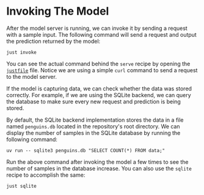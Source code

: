 # Invoking The Model

After the model server is running, we can invoke it by sending a request with a sample input. The following command will send a request and output the prediction returned by the model:

```shell
just invoke
```

You can see the actual command behind the `serve` recipe by opening the [`justfile`](/justfile) file. Notice we are using a simple `curl` command to send a request to the model server.

If the model is capturing data, we can check whether the data was stored correctly. For example, if we are using the SQLite backend, we can query the database to make sure every new request and prediction is being stored. 

By default, the SQLite backend implementation stores the data in a file named `penguins.db` located in the repository's root directory. We can display the number of samples in the SQLite database by running the following command:

```shell
uv run -- sqlite3 penguins.db "SELECT COUNT(*) FROM data;"
```

Run the above command after invoking the model a few times to see the number of samples in the database increase. You can also use the `sqlite` recipe to accomplish the same:

```shell
just sqlite
```